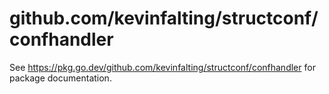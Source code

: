 # github.com/kevinfalting/structconf/confhandler

See https://pkg.go.dev/github.com/kevinfalting/structconf/confhandler for package documentation.

